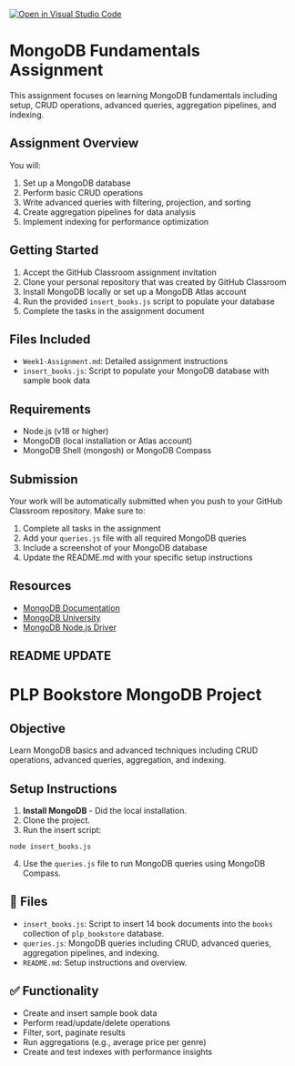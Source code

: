 [![Open in Visual Studio Code](https://classroom.github.com/assets/open-in-vscode-2e0aaae1b6195c2367325f4f02e2d04e9abb55f0b24a779b69b11b9e10269abc.svg)](https://classroom.github.com/online_ide?assignment_repo_id=19707315&assignment_repo_type=AssignmentRepo)
# MongoDB Fundamentals Assignment

This assignment focuses on learning MongoDB fundamentals including setup, CRUD operations, advanced queries, aggregation pipelines, and indexing.

## Assignment Overview

You will:
1. Set up a MongoDB database
2. Perform basic CRUD operations
3. Write advanced queries with filtering, projection, and sorting
4. Create aggregation pipelines for data analysis
5. Implement indexing for performance optimization

## Getting Started

1. Accept the GitHub Classroom assignment invitation
2. Clone your personal repository that was created by GitHub Classroom
3. Install MongoDB locally or set up a MongoDB Atlas account
4. Run the provided `insert_books.js` script to populate your database
5. Complete the tasks in the assignment document

## Files Included

- `Week1-Assignment.md`: Detailed assignment instructions
- `insert_books.js`: Script to populate your MongoDB database with sample book data

## Requirements

- Node.js (v18 or higher)
- MongoDB (local installation or Atlas account)
- MongoDB Shell (mongosh) or MongoDB Compass

## Submission

Your work will be automatically submitted when you push to your GitHub Classroom repository. Make sure to:

1. Complete all tasks in the assignment
2. Add your `queries.js` file with all required MongoDB queries
3. Include a screenshot of your MongoDB database
4. Update the README.md with your specific setup instructions

## Resources

- [MongoDB Documentation](https://docs.mongodb.com/)
- [MongoDB University](https://university.mongodb.com/)
- [MongoDB Node.js Driver](https://mongodb.github.io/node-mongodb-native/) 


## README UPDATE


# PLP Bookstore MongoDB Project

## Objective
Learn MongoDB basics and advanced techniques including CRUD operations, advanced queries, aggregation, and indexing.

## Setup Instructions

1. **Install MongoDB** - Did the local installation. 
2. Clone the project.
3. Run the insert script:

```
node insert_books.js
```

4. Use the `queries.js` file to run MongoDB queries using MongoDB Compass.

## 📂 Files

- `insert_books.js`: Script to insert 14 book documents into the `books` collection of `plp_bookstore` database.
- `queries.js`: MongoDB queries including CRUD, advanced queries, aggregation pipelines, and indexing.
- `README.md`: Setup instructions and overview.

## ✅ Functionality

- Create and insert sample book data
- Perform read/update/delete operations
- Filter, sort, paginate results
- Run aggregations (e.g., average price per genre)
- Create and test indexes with performance insights
